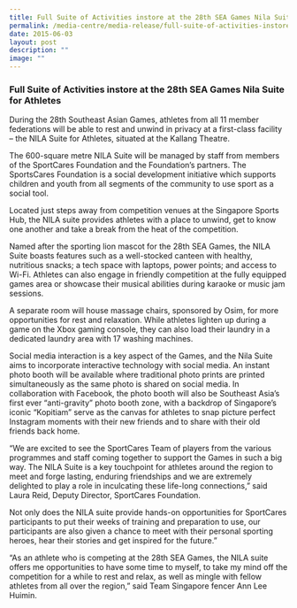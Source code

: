 ```yaml
---
title: Full Suite of Activities instore at the 28th SEA Games Nila Suite for Athletes
permalink: /media-centre/media-release/full-suite-of-activities-instore-at-the-28th-sea-games-nila-suite/
date: 2015-06-03
layout: post
description: ""
image: ""
---
```

### **Full Suite of Activities instore at the 28th SEA Games Nila Suite for Athletes**

During the 28th Southeast Asian Games, athletes from all 11 member federations will be able to rest and unwind in privacy at a first-class facility – the NILA Suite for Athletes, situated at the Kallang Theatre.

The 600-square metre NILA Suite will be managed by staff from members of the SportCares Foundation and the Foundation’s partners. The SportsCares Foundation is a social development initiative which supports children and youth from all segments of the community to use sport as a social tool.

Located just steps away from competition venues at the Singapore Sports Hub, the NILA suite provides athletes with a place to unwind, get to know one another and take a break from the heat of the competition.

Named after the sporting lion mascot for the 28th SEA Games, the NILA Suite boasts features such as a well-stocked canteen with healthy, nutritious snacks; a tech space with laptops, power points; and access to Wi-Fi. Athletes can also engage in friendly competition at the fully equipped games area or showcase their musical abilities during karaoke or music jam sessions.

A separate room will house massage chairs, sponsored by Osim, for more opportunities for rest and relaxation. While athletes lighten up during a game on the Xbox gaming console, they can also load their laundry in a dedicated laundry area with 17 washing machines.

Social media interaction is a key aspect of the Games, and the Nila Suite aims to incorporate interactive technology with social media. An instant photo booth will be available where traditional photo prints are printed simultaneously as the same photo is shared on social media. In collaboration with Facebook, the photo booth will also be Southeast Asia’s first ever “anti-gravity” photo booth zone, with a backdrop of Singapore’s iconic “Kopitiam” serve as the canvas for athletes to snap picture perfect Instagram moments with their new friends and to share with their old friends back home.

“We are excited to see the SportCares Team of players from the various programmes and staff coming together to support the Games in such a big way. The NILA Suite is a key touchpoint for athletes around the region to meet and forge lasting, enduring friendships and we are extremely delighted to play a role in inculcating these life-long connections,” said Laura Reid, Deputy Director, SportCares Foundation.

Not only does the NILA suite provide hands-on opportunities for SportCares participants to put their weeks of training and preparation to use, our participants are also given a chance to meet with their personal sporting heroes, hear their stories and get inspired for the future.”

“As an athlete who is competing at the 28th SEA Games, the NILA suite offers me opportunities to have some time to myself, to take my mind off the competition for a while to rest and relax, as well as mingle with fellow athletes from all over the region,” said Team Singapore fencer Ann Lee Huimin.